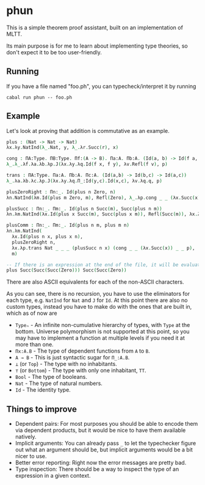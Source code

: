 phun
====

This is a simple theorem proof assistant, built on an implementation of MLTT.

Its main purpose is for me to learn about implementing type theories, so don't expect it to be too user-friendly.

Running
-------

If you have a file named "foo.ph", you can typecheck/interpret it by running

```
cabal run phun -- foo.ph
```

Example
-------

Let's look at proving that addition is commutative as an example.

```agda
plus : (Nat -> Nat -> Nat)
λx.λy.NatInd(λ_.Nat, y, λ_.λr.Succ(r), x)

cong : ΠA:Type. ΠB:Type. Πf:(A -> B). Πa:A. Πb:A. (Id(a, b) -> Id(f a, f b))
λ_.λ_.λf.λa.λb.λp.J(λx.λy.λq.Id(f x, f y), λv.Refl(f v), p)

trans : ΠA:Type. Πa:A. Πb:A. Πc:A. (Id(a,b) -> Id(b,c) -> Id(a,c))
λ_.λa.λb.λc.λp.J(λx.λy.λq.Π_:Id(y,c).Id(x,c), λv.λq.q, p)

plusZeroRight : Πn:_. Id(plus n Zero, n)
λn.NatInd(λm.Id(plus m Zero, m), Refl(Zero), λ_.λp.cong _ _ (λx.Succ(x)) _ _ p, n)

plusSucc : Πn:_. Πm:_. Id(plus n Succ(m), Succ(plus n m))
λn.λm.NatInd(λx.Id(plus x Succ(m), Succ(plus x m)), Refl(Succ(m)), λx.λp.cong _ _ (λy.Succ(y)) _ _ p, n)

plusComm : Πn:_. Πm:_. Id(plus n m, plus m n)
λn.λm.NatInd(
  λx.Id(plus n x, plus x n),
  plusZeroRight n,
  λx.λp.trans Nat _ _ _ (plusSucc n x) (cong _ _ (λx.Succ(x)) _ _ p),
  m)

-- If there is an expression at the end of the file, it will be evaluated and printed
plus Succ(Succ(Succ(Zero))) Succ(Succ(Zero))
```
There are also ASCII equivalents for each of the non-ASCII characters.

As you can see, there is no recursion, you have to use the eliminators for each type, e.g. `NatInd` for `Nat` and `J` for `Id`.
At this point there are also no custom types, instead you have to make do with the ones that are built in, which as of now are

- `Typeₙ` - An infinite non-cumulative hierarchy of types, with `Type` at the
  bottom. Universe polymorphism is not supported at this point, so you may have to
  implement a function at multiple levels if you need it at more than one.
- `Πx:A.B` - The type of dependent functions from `A` to `B`.
- `A → B` - This is just syntactic sugar for `Π_:A.B`.
- `⊥` (or `Top`) - The type with no inhabitants.
- `⊤` (or `Bottom`) - The type with only one inhabitant, `TT`.
- `Bool` - The type of booleans.
- `Nat` - The type of natural numbers.
- `Id` - The identity type.

Things to improve
-----------------

- Dependent pairs: For most purposes you should be able to encode them via dependent products, but it would be nice to have them available natively.
- Implicit arguments: You can already pass `_` to let the typechecker figure out what an argument should be, but implicit arguments would be a bit nicer to use.
- Better error reporting: Right now the error messages are pretty bad.
- Type inspection: There should be a way to inspect the type of an expression in a given context.

